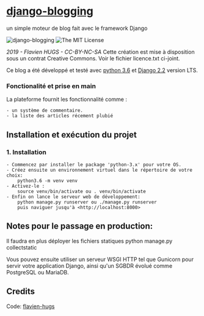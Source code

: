 # [django-blogging](https://github.com/flavien-hugs/django-blogging)
un simple moteur de blog fait avec le framework Django

![[django-blogging](https://github.com/flavien-hugs/django-blogging/)](https://img.shields.io/badge/unsta-live--demo-orange.svg?style=flat)
![The MIT License](http://img.shields.io/badge/License-MIT-green.svg?style=flat)

*2019 - Flavien HUGS - CC-BY-NC-SA*
Cette création est mise à disposition sous un contrat Creative Commons.
Voir le fichier licence.txt ci-joint.

Ce blog a été développé et testé avec [python 3.6](http://www.python.org)
et [Django 2.2](http://www.djangoproject.com) version LTS.


### Fonctionalité et prise en main
La plateforme fournit les fonctionnalité comme :

    - un système de commentaire.
    - la liste des articles récement plubié

Installation et exécution du projet
-----------------------------------

### 1. Installation

    - Commencez par installer le package 'python-3.x' pour votre OS.
    - Créez ensuite un environnement virtuel dans le répertoire de votre choix:
        python3.6 -m venv venv
    - Activez-le :
        source venv/bin/activate ou . venv/bin/activate
    - Enfin on lance le serveur web de développement:
        python manage.py runserver ou ./manage.py runserver
        puis naviguer jusqu'à <http://localhost:8000>


Notes pour le passage en production:
------------------------------------
Il faudra en plus déployer les fichiers statiques
    python manage.py collectstatic

Vous pouvez ensuite utiliser un serveur WSGI HTTP tel que Gunicorn
pour servir votre application Django, ainsi qu'un SGBDR évolué
comme PostgreSQL ou MariaDB.

Credits
------------

Code: [flavien-hugs](https://twitter.com/flavien_hugs)
